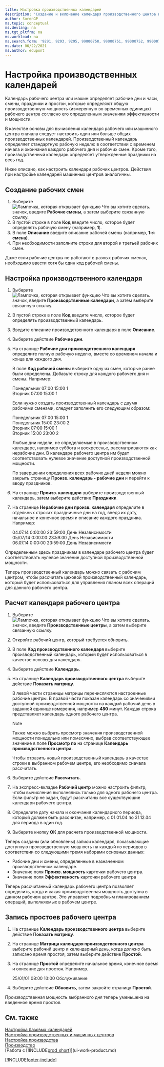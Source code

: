 ```yaml
---
title: Настройка производственных календарей
description: 'Создание и включение календаря производственного центра включает в себя несколько задач, включая настройку календаря магазинов и создание рабочих смен.'
author: SorenGP
ms.topic: conceptual
ms.devlang: na
ms.tgt_pltfrm: na
ms.workload: na
ms.search.form: '9291, 9293, 9295, 99000750, 99000751, 99000752, 99000753, 99000759, 99000769, 99000770, 99000771, 99000772, 99000920'
ms.date: 06/22/2021
ms.author: edupont
---
```

# Настройка производственных календарей

Календарь рабочего центра или машин определяет рабочие дни и часы, смены, праздники и простои, которые определяют общую производственную мощность (измеренную во временных единицах) рабочего центра согласно его определенным значениям эффективности и мощности.

В качестве основы для вычисления календаря рабочего или машинного центра сначала следует настроить один или больше общих производственных календарей. Производственный календарь определяет стандартную рабочую неделю в соответствии с временем начала и окончания каждого рабочего дня и рабочих смен. Кроме того, производственный календарь определяет утвержденные праздники на весь год.  

Ниже описано, как настроить календари рабочих центров. Действия при настройке календарей машинных центров аналогичны.  

## Создание рабочих смен  
1.  Выберите ![Лампочка, которая открывает функцию Что вы хотите сделать.](media/ui-search/search_small.png "Что вы хотите сделать") значок, введите **Рабочие смены**, а затем выберите связанную ссылку.  
2.  В пустой строке в поле **Код** введите число, которое будет определять рабочую смену (например, **1**).  
3.  В поле **Описание** введите описание рабочей смены (например, **1-я смена**).  
4.  При необходимости заполните строки для второй и третьей рабочих смен.  

Даже если рабочие центры не работают в разных рабочих сменах, необходимо ввести хотя бы один код рабочей смены.  

## Настройка производственного календаря  
1.  Выберите ![Лампочка, которая открывает функцию Что вы хотите сделать.](media/ui-search/search_small.png "Что вы хотите сделать") значок, введите **Производственные календари**, а затем выберите связанную ссылку.  
2.  В пустой строке в поле **Код** введите число, которое будет определять производственный календарь.  
3.  Введите описание производственного календаря в поле **Описание**.  
4.  Выберите действие **Рабочие дни**.
5.  На странице **Рабочие дни производственного календаря** определите полную рабочую неделю, вместе со временем начала и конца для каждого дня.  

    В поле **Код рабочей смены** выберите одну из смен, которые ранее были определены. Добавьте строку для каждого рабочего дня и смены. Например:  

    Понедельник 07:00 15:00 1   
    Вторник 07:00 15:00 1  

    Если нужно создать производственный календарь с двумя рабочими сменами, следует заполнить его следующим образом:  

    Понедельник 07:00 15:00 1   
    Понедельник 15:00 23:00 2  
    Вторник 07:00 15:00 1  
    Вторник 15:00 23:00 2  

    Любые дни недели, не определяемые в производственном календаре, например суббота и воскресенье, рассматриваются как нерабочие дни. В календаре рабочего центра им будет соответствовать нулевое значение доступной производственной мощности.  

    По завершении определения всех рабочих дней недели можно закрыть страницу **Произв. календарь - рабочие дни** и перейти к вводу праздников.  

6.  На странице **Произв. календари** выберите производственный календарь, затем выберите действие **Праздники**.
7. На странице **Нерабочие дни произв. календаря** определите в отдельных строках праздничные дни на год, введя их дату, начальное и конечное время и описание каждого праздника. Например:  

    04.07.14 0:00:00 23:59:00 День Независимости  
    05/07/14 0:00:00 23:59:00 День Независимости  
    06.07.14 0:00:00 23:59:00 День Независимости  

Определенным здесь праздникам в календаре рабочего центра будет соответствовать нулевое значение доступной производственной мощности.  

Теперь производственный календарь можно связать с рабочим центром, чтобы рассчитать цеховой производственный календарь, который будет использоваться для управления планом всех операций для данного рабочего центра.  

## Расчет календаря рабочего центра  

1.  Выберите ![Лампочка, которая открывает функцию Что вы хотите сделать.](media/ui-search/search_small.png "Что вы хотите сделать") значок, введите **Производственные центры**, а затем выберите связанную ссылку.
2. Откройте рабочий центр, который требуется обновить.  
3. В поле **Код производственного календаря** выберите производственный календарь, который будет использоваться в качестве основы для календаря.  
4. Выберите действие **Календарь**.  
5. На странице **Календарь производственного центра** выберите действие **Показать матрицу**.  

    В левой части страницы матрицы перечисляются настроенные рабочие центры. В правой части показан календарь со значениями доступной производственной мощности на каждый рабочий день в заданной единице измерения, например **480** минут. Каждая строка представляет календарь одного рабочего центра.  

    > [!NOTE]  
    >  Также можно выбрать просмотр значения производственной мощности понедельно или помесячно, выбрав соответствующее значение в поле **Просмотр по** на странице **Календарь производственного центра**.  

    Чтобы отразить новый производственный календарь в качестве строки в выбранном рабочем центре, его необходимо сначала рассчитать.  

6.  Выберите действие **Рассчитать**.  
7.  На экспресс-вкладке **Рабочий центр** можно настроить фильтр, чтобы вычисления выполнялись только для одного рабочего центра. Если фильтр не задан, будут рассчитаны все существующие календари рабочего центра.  
8.  Определите дату начала и окончания календарного периода, который должен быть рассчитан, например, с 01.01.04 по 31.12.04 для периода в один год.
9. Выберите кнопку **ОК** для расчета производственной мощности.  

Теперь созданы (или обновлены) записи календаря, показывающие доступную производственную мощность на каждый из периодов в соответствии со следующими тремя наборами основных данных:  

- Рабочие дни и смены, определенные в назначенном производственном календаре.  
- Значение поля **Произв. мощность** карточки рабочего центра.  
- Значение поля **Эффективность** карточки рабочего центра  

Теперь рассчитанный календарь рабочего центра позволяет определить, когда и какая производственная мощность доступна в данном рабочем центре. Это управляет подробным планированием операций, выполняемых в рабочем центре.  

## Запись простоев рабочего центра  
1.  На странице **Календарь производственного центра** выберите действие **Показать матрицу**.
2. На странице **Матрица календаря производственного центра** выберите рабочий центр и календарный день, когда должно быть записано время простоя, затем выберите действие **Простой**.  
3.  На странице **Простой** определите начальное время, конечное время и описание дня простоя. Например.  

    25/01/01 08:00 10:00 Обслуживание  

4.  Выберите действие **Обновить**, затем закройте страницу **Простой**.  

Производственная мощность выбранного дня теперь уменьшена на введенное время простоя.  

## См. также  
[Настройка базовых календарей](across-how-to-assign-base-calendars.md)  
[Настройка производственных и машинных центров](production-how-to-set-up-work-and-machine-centers.md)  
[Настройка производства](production-configure-production-processes.md)  
[Производство](production-manage-manufacturing.md)  
[Работа с [!INCLUDE[prod_short](includes/prod_short.md)]](ui-work-product.md)  


[!INCLUDE[footer-include](includes/footer-banner.md)]
